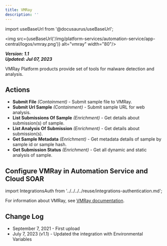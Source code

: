 ```yaml
---
title: VMRay
description: ''
---
```

import useBaseUrl from '@docusaurus/useBaseUrl';

<img src={useBaseUrl('/img/platform-services/automation-service/app-central/logos/vmray.png')} alt="vmray" width="80"/>

***Version: 1.1  
Updated: Jul 07, 2023***

VMRay Platform products provide set of tools for malware detection and analysis.

## Actions

* **Submit File** *(Containment)* - Submit sample file to VMRay.
* **Submit Url Sample** *(Containment)* - Submit sample URL for web analysis.
* **List Submissions Of Sample** *(Enrichment)* - Get details about submission(s) of sample.
* **List Analysis Of Submission** *(Enrichment)* - Get details about submission(s).
* **Get Sample Metadata** *(Enrichment)* - Get metadata details of sample by sample id or sample hash.
* **Get Submission Status** *(Enrichment)* - Get all dynamic and static analysis of sample.

## Configure VMRay in Automation Service and Cloud SOAR

import IntegrationsAuth from '../../../../reuse/integrations-authentication.md';

<IntegrationsAuth/>

For information about VMRay, see [VMRay documentation](https://www.vmray.com/basic-automation-with-the-vmray-api/).

## Change Log

* September 7, 2021 - First upload
* July 7, 2023 (v1.1) - Updated the integration with Environmental Variables
